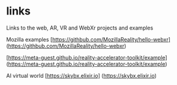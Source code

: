 # links
Links to the web, AR, VR and WebXr projects and examples

Mozilla examples
[https://githbub.com/MozillaReality/hello-webxr] (https://githbub.com/MozillaReality/hello-webxr)

[https://meta-guest.github.io/reality-accelerator-toolkit/example] (https://meta-guest.github.io/reality-accelerator-toolkit/example)

AI virtual world
[https://skybx.elixir.io] (https://skybx.elixir.io)


